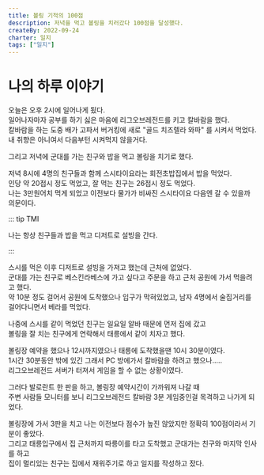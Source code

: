 ```yaml
---
title: 볼링 기적의 100점
description: 저녁을 먹고 볼링을 치러갔다 100점을 달성했다.
createBy: 2022-09-24
charter: 일지
tags: ["일지"]
---
```


# 나의 하루 이야기

오늘은 오후 2시에 일어나게 됬다.  
일어나자마자 공부를 하기 싫은 마음에 리그오브레전드를 키고 칼바람을 했다.              
칼바람을 하는 도중 배가 고파서 버거킹에 새로 "골드 치즈렐라 와파" 를 시켜서 먹었다.  
내 취향은 아니여서 다음부턴 시켜먹지 않을거다.

그리고 저녁에 군대를 가는 친구와 밥을 먹고 볼링을 치기로 했다.

저녁 8시에 4명의 친구들과 함께 스시타이요라는 회전초밥집에서 밥을 먹었다.  
인당 약 20접시 정도 먹었고, 잘 먹는 친구는 26접시 정도 먹었다.  
나는 3만원어치 먹게 되었고 이전보다 물가가 비싸진 스시타이요 다음엔 갈 수 있을까 의문이다.

::: tip TMI

나는 항상 친구들과 밥을 먹고 디저트로 설빙을 간다.

:::

스시를 먹은 이후 디저트로 설빙을 가져고 했는데 근처에 없었다.  
군대를 가는 친구로 베스킨라베스에 가고 싶다고 주문을 하고 근처 공원에 가서 먹을려고 했다.  
약 10분 정도 걸어서 공원에 도착했으나 입구가 막혀있었고, 남자 4명에서 술집거리를 걸어다니면서 베라를 먹었다.

나중에 스시를 같이 먹었던 친구는 일요일 알바 때문에 먼저 집에 갔고  
볼링을 잘 치는 친구에게 연락해서 태릉에서 같이 치자고 했다.

볼링장 예약을 했으나 12시까지였으나 태릉에 도착했을땐 10시 30분이였다.  
1시간 30분동안 밖에 있긴 그래서 PC 방에가서 칼바람을 하려고 했으나.....  
리그오브레전드 서버가 터져서 게임을 할 수 없는 상황이였다.

그러다 발로란트 한 판을 하고, 볼링장 예약시간이 가까워져 나갈 때  
주변 사람들 모니터를 보니 리그오브레전드 칼바람 3분 게임중인걸 목격하고 나가게 되었다.

볼링장에 가서 3판을 치고 나는 이전보다 점수가 높진 않았지만 정확히 100점이라서 기분이 좋았다.  
그리고 태릉입구에서 집 근처까지 따릉이를 타고 도착했고 군대가는 친구와 마지막 인사를 하고  
집이 멀리있는 친구는 집에서 재워주기로 하고 일지를 작성하고 잤다.
